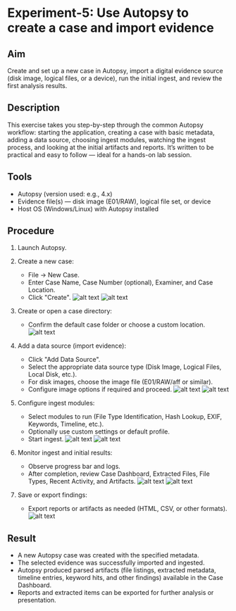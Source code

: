 # Experiment-5: Use Autopsy to create a case and import evidence

## Aim
Create and set up a new case in Autopsy, import a digital evidence source (disk image, logical files, or a device), run the initial ingest, and review the first analysis results.

## Description
This exercise takes you step-by-step through the common Autopsy workflow: starting the application, creating a case with basic metadata, adding a data source, choosing ingest modules, watching the ingest process, and looking at the initial artifacts and reports. It’s written to be practical and easy to follow — ideal for a hands-on lab session.

## Tools
- Autopsy (version used: e.g., 4.x)
- Evidence file(s) — disk image (E01/RAW), logical file set, or device
- Host OS (Windows/Linux) with Autopsy installed

## Procedure
1. Launch Autopsy.
   

2. Create a new case:
   - File → New Case.
   - Enter Case Name, Case Number (optional), Examiner, and Case Location.
   - Click "Create".
   ![alt text](<screenshot 5\Screenshot 2025-10-21 095716.png>)
   ![alt text](<screenshot 5\Screenshot 2025-10-21 095931.png>)

3. Create or open a case directory:
   - Confirm the default case folder or choose a custom location.
   ![alt text](<screenshot 5\Screenshot 2025-10-21 100458.png>)

4. Add a data source (import evidence):
   - Click "Add Data Source".
   - Select the appropriate data source type (Disk Image, Logical Files, Local Disk, etc.).
   - For disk images, choose the image file (E01/RAW/aff or similar).
   - Configure image options if required and proceed.
   ![alt text](<screenshot 5\Screenshot 2025-10-21 100737.png>)
  ![alt text](<screenshot 5\WhatsApp Image 2025-10-21 at 12.35.46_93afaa1e.jpg>)

5. Configure ingest modules:
   - Select modules to run (File Type Identification, Hash Lookup, EXIF, Keywords, Timeline, etc.).
   - Optionally use custom settings or default profile.
   - Start ingest.
   ![alt text](<screenshot 5\Screenshot 2025-10-21 122244.png>)
   ![alt text](<screenshot 5\Screenshot 2025-10-21 123825.png>)

6. Monitor ingest and initial results:
   - Observe progress bar and logs.
   - After completion, review Case Dashboard, Extracted Files, File Types, Recent Activity, and Artifacts.
   ![alt text](<screenshot 5\Screenshot 2025-10-21 122904.png>)
   ![alt text](<screenshot 5\Screenshot 2025-10-21 123926.png>)

7. Save or export findings:
   - Export reports or artifacts as needed (HTML, CSV, or other formats).
   ![alt text](<screenshot 5\Screenshot 2025-10-21 123913.png>)


## Result
- A new Autopsy case was created with the specified metadata.
- The selected evidence was successfully imported and ingested.
- Autopsy produced parsed artifacts (file listings, extracted metadata, timeline entries, keyword hits, and other findings) available in the Case Dashboard.
- Reports and extracted items can be exported for further analysis or presentation.

